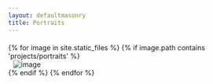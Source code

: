 ```yaml
---
layout: defaultmasonry
title: Portraits
---
```

  <div id="index-banner">
  	<div class="col s12" style="padding-bottom:1%;"></div>
    <div class="container">
        <div class="grid">
        <div class="grid-sizer"></div>
		{% for image in site.static_files %}
		    {% if image.path contains 'projects/portraits' %}
              <div class="grid-item"  style="padding-left: 10px; padding-right: 10px;">
              <div class="card">
                <div class="card-image">
		       			 <img src="{{ site.baseurl }}{{ image.path }}" alt="image"  class="responsive-img" />
		          </div>
		        </div>
		    </div>
		    {% endif %}
		{% endfor %}
        </div>
      </div>
    </div>

 
